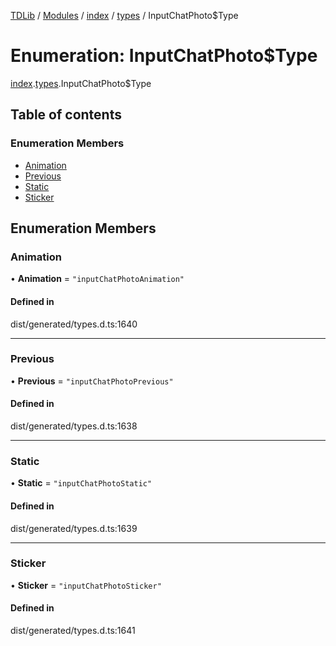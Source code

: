 [TDLib](../README.md) / [Modules](../modules.md) / [index](../modules/index.md) / [types](../modules/index.types.md) / InputChatPhoto$Type

# Enumeration: InputChatPhoto$Type

[index](../modules/index.md).[types](../modules/index.types.md).InputChatPhoto$Type

## Table of contents

### Enumeration Members

- [Animation](index.types.InputChatPhoto_Type.md#animation)
- [Previous](index.types.InputChatPhoto_Type.md#previous)
- [Static](index.types.InputChatPhoto_Type.md#static)
- [Sticker](index.types.InputChatPhoto_Type.md#sticker)

## Enumeration Members

### Animation

• **Animation** = ``"inputChatPhotoAnimation"``

#### Defined in

dist/generated/types.d.ts:1640

___

### Previous

• **Previous** = ``"inputChatPhotoPrevious"``

#### Defined in

dist/generated/types.d.ts:1638

___

### Static

• **Static** = ``"inputChatPhotoStatic"``

#### Defined in

dist/generated/types.d.ts:1639

___

### Sticker

• **Sticker** = ``"inputChatPhotoSticker"``

#### Defined in

dist/generated/types.d.ts:1641
